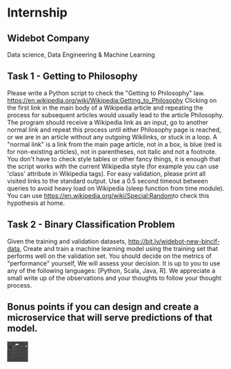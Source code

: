# Internship

## Widebot Company

Data science, Data Engineering & Machine Learning

## Task 1 - Getting to Philosophy
Please write a Python script to check the "Getting to Philosophy" law.
https://en.wikipedia.org/wiki/Wikipedia:Getting_to_Philosophy
Clicking on the first link in the main body of a Wikipedia article and repeating the process
for subsequent articles would usually lead to the article Philosophy.
The program should receive a Wikipedia link as an input, go to another normal link and
repeat this process until either Philosophy page is reached, or we are in an article without
any outgoing Wikilinks, or stuck in a loop.
A "normal link" is a link from the main page article, not in a box, is blue (red is for
non-existing articles), not in parentheses, not italic and not a footnote. You don't have to
check style tables or other fancy things, it is enough that the script works with the current
Wikipedia style (for example you can use 'class' attribute in Wikipedia tags). For easy
validation, please print all visited links to the standard output.
Use a 0.5 second timeout between queries to avoid heavy load on Wikipedia (sleep function
from time module).
You can use ​https://en.wikipedia.org/wiki/Special:Random​ to check this hypothesis at
home.
## Task 2 - Binary Classification Problem
Given the training and validation datasets, ​http://bit.ly/widebot-new-binclf-data​ , Create
and train a machine learning model using the training set that performs well on the
validation set. You should decide on the metrics of "performance" yourself, We will assess
your decision.
It is up to you to use any of the following languages: [Python, Scala, Java, R]. We
appreciate a small write up of the observations and your thoughts to follow your thought
process.
## Bonus points if you can design and create a microservice that will serve predictions of that model.


<img src="POST VALUE.png" width="48" height="48" alt="NOT FOUND IMAGE">
